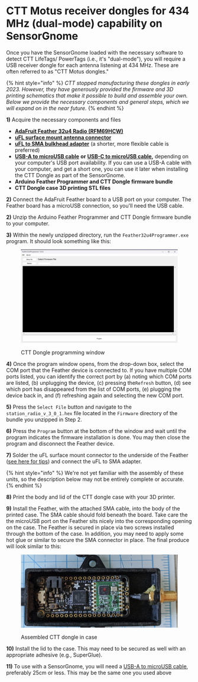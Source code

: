 # CTT Motus receiver dongles for 434 MHz (dual-mode) capability on SensorGnome

Once you have the SensorGnome loaded with the necessary software to detect CTT LifeTags/ PowerTags (i.e., it's "dual-mode"), you will require a USB receiver dongle for each antenna listening at 434 MHz. These are often referred to as "CTT Motus dongles." &#x20;

{% hint style="info" %}
_CTT stopped manufacturing these dongles in early 2023. However, they have generously provided the firmware and 3D printing schematics that make it possible to build and assemble your own. Below we provide the necessary components and general steps, which we will expand on in the near future._
{% endhint %}

**1)** Acquire the necessary components and files

* [**AdaFruit Feather 32u4 Radio (RFM69HCW)**](https://www.adafruit.com/product/3077)
* [**uFL surface mount antenna connector**](https://www.adafruit.com/product/1661)
* [**uFL to SMA bulkhead adapter**](https://www.amazon.com/Superbat-Wireless-Extension) (a shorter, more flexible cable is preferred)
* [**USB-A to microUSB cable**](https://www.adafruit.com/product/592) **or** [**USB-C to microUSB cable**](https://www.adafruit.com/product/3879)**,** depending on your computer's USB port availability. If you can use a USB-A cable with your computer, and get a short one, you can use it later when installing the CTT Dongle as part of the SensorGnome.
* **Arduino Feather Programmer and CTT Dongle firmware bundle**
* **CTT Dongle case 3D printing  STL files**

**2)** Connect the AdaFruit Feather board to a USB port on your computer. The Feather board has a microUSB connection, so you'll need the USB cable.

**2)** Unzip the Arduino Feather Programmer and CTT Dongle firmware bundle to your computer.

**3)** Within the newly unzipped directory, run the `Feather32u4Programmer.exe` program. It should look something like this:

<figure><img src="../.gitbook/assets/image.png" alt=""><figcaption><p>CTT Dongle programming window</p></figcaption></figure>

**4)** Once the program window opens, from the drop-down box, select the COM port that the Feather device is connected to. If you have multiple COM ports listed, you can identify the correct port by (a) noting which COM ports are listed, (b) unplugging the device, (c) pressing the`Refresh` button, (d) see which port has disappeared from the list of COM ports, (e) plugging the device back in, and (f) refreshing again and selecting the new COM port.

**5)** Press the `Select File` button and navigate to the `station_radio_v_3_0_1.hex` file located in the `Firmware` directory of the bundle you unzipped in Step 2.

**6)** Press the `Program` button at the bottom of the window and wait until the program indicates the firmware installation is done. You may then close the program and disconnect the Feather device.

**7)** Solder the uFL surface mount connector to the underside of the Feather ([see here for tips](https://learn.adafruit.com/adafruit-feather-32u4-radio-with-rfm69hcw-module/antenna-options#ufl-antenna-2432562)) and connect the uFL to SMA adapter.&#x20;

{% hint style="info" %}
We're not yet familiar with the assembly of these units, so the description below may not be entirely complete or accurate.
{% endhint %}

**8)** Print the body and lid of the CTT dongle case with your 3D printer.

**9)** Install the Feather, with the attached SMA cable, into the body of the printed case. The SMA cable should fold beneath the board. Take care the the microUSB port on the Feather sits nicely into the corresponding opening on the case. The Feather is secured in place via two screws installed through the bottom of the case. In addition, you may need to apply some hot glue or similar to secure the SMA connector in place. The final produce will look similar to this:

<figure><img src="../.gitbook/assets/IMG_0754.jpg" alt=""><figcaption><p>Assembled CTT dongle in case</p></figcaption></figure>

**10)** Install the lid to the case. This may need to be secured as well with an appropriate adhesive (e.g., SuperGlue).

**11)** To use with a SensorGnome, you will need a [USB-A to microUSB cable](https://www.amazon.com/6in-Micro-USB-Cable-6-inches/dp/B003YKX6WM), preferably 25cm or less. This may be the same one you used above &#x20;
